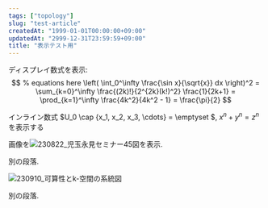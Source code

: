 ```yaml
---
tags: ["topology"]
slug: "test-article"
createdAt: "1999-01-01T00:00:00+09:00"
updatedAt: "2999-12-31T23:59:59+09:00"
title: "表示テスト用"
---
```


ディスプレイ数式を表示:
$$
  % equations here
  \left( \int_0^\infty \frac{\sin x}{\sqrt{x}} dx \right)^2 =
  \sum_{k=0}^\infty \frac{(2k)!}{2^{2k}(k!)^2} \frac{1}{2k+1} =
  \prod_{k=1}^\infty \frac{4k^2}{4k^2 - 1} = \frac{\pi}{2}
$$

インライン数式
$U_0 \cap \{x_1, x_2, x_3, \cdots\} = \emptyset $,
$x^n + y^n = z^n$
を表示する

画像を![230822_児玉永見セミナー45図](https://bucket.ykyki.net/p1/230822_Kodama-Nagami-seminar-45-1d805cbaea572e55f580c2a92ef88672.png)を表示.

別の段落.

![230910_可算性とk-空間の系統図](https://bucket.ykyki.net/p1/230910_tree-diagram-of-countability-and-k-spaces-b7c0547bdc2823eeeaf8ac42ff77ff3c.png)

別の段落.
